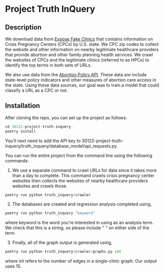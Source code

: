 # Project Truth InQuery

## Description
We download data from [Expose Fake Clinics](https://www.exposefakeclinics.com) that contains information on Crisis Pregnancy Centers (CPCs) by U.S. state. We CPC zip codes to collect the website and other information on nearby legitimate healthcare providers that provide abortion and other family planning health services. We crawl the websites of CPCs and the legitimate clinics (referred to as HPCs) to identify the top terms in both sets of URLs.

We also use data from the [Abortion Policy API](https://www.abortionpolicyapi.com). These data are include state-level policy indicators and other measures of abortion care access in the state. Using these data sources, our goal was to train a model that could classify a URL as a CPC or not.

## Installation
After cloning the repo, you can set up the project as follows:

```python
cd 30122-project-truth-inquery
poetry install
```

You'll next need to add the API key to 30122-project-truth-inquery/truth_inquery/database_model/api_requests.py.

You can run the entire project from the command line using the following commands:

1. We use a separate command to crawl URLs for data since it takes more than a day to complete. This command crawls crisis pregnancy center websites then collects the websites of nearby healthcare providers websites and crawls those.

```python
poetry run python truth_inquery/crawler
```

2. The databases are created and regression analysis completed using,
```python
poetry run python truth_inquery "keyword"
```
where keyword is the word you're interested in using as an analysis term. We check that this is a string, so please include " " on either side of the term. 

3. Finally, all of the graph output is generated using, 
```python
poetry run python truth_inquery/crawler/graphs.py int
```
where int refers to the number of edges in a single-clinic graph. Our output uses 15.
